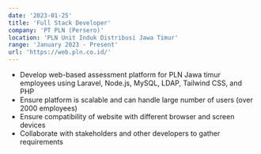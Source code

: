 ```yaml
---
date: '2023-01-25'
title: 'Full Stack Developer'
company: 'PT PLN (Persero)'
location: 'PLN Unit Induk Distribusi Jawa Timur'
range: 'January 2023 - Present'
url: 'https://web.pln.co.id/'
---
```


- Develop web-based assessment platform for PLN Jawa timur employees using Laravel, Node.js, MySQL, LDAP, Tailwind CSS, and PHP
- Ensure platform is scalable and can handle large number of users (over 2000 employees)
- Ensure compatibility of website with different browser and screen devices
- Collaborate with stakeholders and other developers to gather requirements
